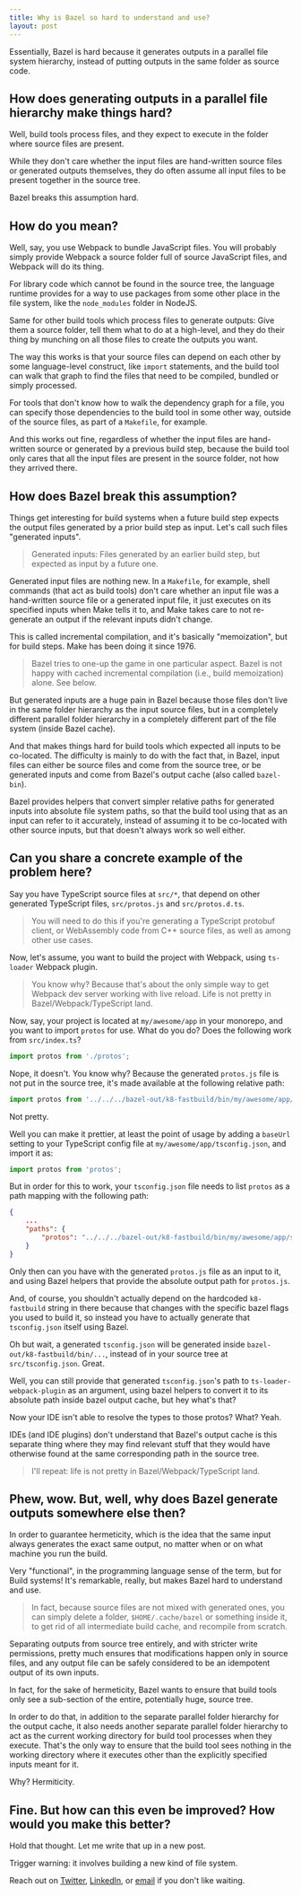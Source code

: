 ```yaml
---
title: Why is Bazel so hard to understand and use?
layout: post
---
```


Essentially, Bazel is hard because it generates outputs in a parallel file system
hierarchy, instead of putting outputs in the same folder as source code.

## How does generating outputs in a parallel file hierarchy make things hard?

Well, build tools process files, and they expect to execute in the folder where
source files are present.

While they don't care whether the input files are hand-written source files or
generated outputs themselves, they do often assume all input files to be present
together in the source tree.

Bazel breaks this assumption hard.

## How do you mean?

Well, say, you use Webpack to bundle JavaScript files. You will probably
simply provide Webpack a source folder full of source JavaScript files, and
Webpack will do its thing.

For library code which cannot be found in the source tree, the language runtime
provides for a way to use packages from some other place in the file system,
like the `node_modules` folder in NodeJS.

Same for other build tools which process files to generate outputs: Give them a
source folder, tell them what to do at a high-level, and they do their thing by
munching on all those files to create the outputs you want.

The way this works is that your source files can depend on each other by some
language-level construct, like `import` statements, and the build tool can walk
that graph to find the files that need to be compiled, bundled or simply
processed.

For tools that don't know how to walk the dependency graph for a file, you can
specify those dependencies to the build tool in some other way, outside of the
source files, as part of a `Makefile`, for example.

And this works out fine, regardless of whether the input files are hand-written
source or generated by a previous build step, because the build tool only cares
that all the input files are present in the source folder, not how they arrived
there.

## How does Bazel break this assumption?

Things get interesting for build systems when a future build step expects the
output files generated by a prior build step as input. Let's call such files
"generated inputs".

> Generated inputs: Files generated by an earlier build step, but expected as
> input by a future one.

Generated input files are nothing new. In a `Makefile`, for example, shell
commands (that act as build tools) don't care whether an input file was a
hand-written source file or a generated input file, it just executes on its
specified inputs when Make tells it to, and Make takes care to not re-generate
an output if the relevant inputs didn't change.

This is called incremental compilation, and it's basically "memoization", but
for build steps. Make has been doing it since 1976.

> Bazel tries to one-up the game in one particular aspect. Bazel is not happy
> with cached incremental compilation (i.e., build memoization) alone. See
> below.

But generated inputs are a huge pain in Bazel because those files don't live in
the same folder hierarchy as the input source files, but in a completely
different parallel folder hierarchy in a completely different part of the file
system (inside Bazel cache).

And that makes things hard for build tools which expected all inputs to be
co-located. The difficulty is mainly to do with the fact that, in Bazel, input
files can either be source files and come from the source tree, or be generated
inputs and come from Bazel's output cache (also called `bazel-bin`).

Bazel provides helpers that convert simpler relative paths for generated inputs
into absolute file system paths, so that the build tool using that as an input
can refer to it accurately, instead of assuming it to be co-located with other
source inputs, but that doesn't always work so well either.

## Can you share a concrete example of the problem here?

Say you have TypeScript source files at `src/*`, that depend on other generated
TypeScript files, `src/protos.js` and `src/protos.d.ts`.

> You will need to do this if you're generating a TypeScript protobuf client, or
> WebAssembly code from C++ source files, as well as among other use cases.

Now, let's assume, you want to build the project with Webpack, using `ts-loader`
Webpack plugin.

> You know why? Because that's about the only simple way to get Webpack dev
> server working with live reload. Life is not pretty in
> Bazel/Webpack/TypeScript land.

Now, say, your project is located at `my/awesome/app` in your monorepo, and you
want to import `protos` for use. What do you do? Does the following work from
`src/index.ts`?

```javascript
import protos from './protos';
```

Nope, it doesn't. You know why? Because the generated `protos.js` file is not
put in the source tree, it's made available at the following relative path:

```javascript
import protos from '../../../bazel-out/k8-fastbuild/bin/my/awesome/app/src/protos';
```

Not pretty.

Well you can make it prettier, at least the point of usage by adding a `baseUrl`
setting to your TypeScript config file at `my/awesome/app/tsconfig.json`, and
import it as:

```javascript
import protos from 'protos';
```

But in order for this to work, your `tsconfig.json` file needs to list `protos`
as a path mapping with the following path:

```json
{
    ...
    "paths": {
        "protos": "../../../bazel-out/k8-fastbuild/bin/my/awesome/app/src/protos"
    }
}
```

Only then can you have  with the generated `protos.js` file as an input to it,
and using Bazel helpers that provide the absolute output path for `protos.js`.

And, of course, you shouldn't actually depend on the hardcoded `k8-fastbuild`
string in there because that changes with the specific bazel flags you used to
build it, so instead you have to actually generate that `tsconfig.json` itself
using Bazel.

Oh but wait, a generated `tsconfig.json` will be generated inside
`bazel-out/k8-fastbuild/bin/...`, instead of in your source tree at
`src/tsconfig.json`. Great.

Well, you can still provide that generated `tsconfig.json`'s path to
`ts-loader-webpack-plugin` as an argument, using bazel helpers to convert it to
its absolute path inside bazel output cache, but hey what's that?

Now your IDE isn't able to resolve the types to those protos? What? Yeah.

IDEs (and IDE plugins) don't understand that Bazel's output cache is this
separate thing where they may find relevant stuff that they would have otherwise
found at the same corresponding path in the source tree.

> I'll repeat: life is not pretty in Bazel/Webpack/TypeScript land.

## Phew, wow. But, well, why does Bazel generate outputs somewhere else then?

In order to guarantee hermeticity, which is the idea that the same input always
generates the exact same output, no matter when or on what machine you run the
build.

Very "functional", in the programming language sense of the term, but for Build
systems! It's remarkable, really, but makes Bazel hard to understand and use.

> In fact, because source files are not mixed with generated ones, you can
> simply delete a folder, `$HOME/.cache/bazel` or something inside it, to get
> rid of all intermediate build cache, and recompile from scratch.

Separating outputs from source tree entirely, and with stricter write
permissions, pretty much ensures that modifications happen only in source files,
and any output file can be safely considered to be an idempotent output of its
own inputs.

In fact, for the sake of hermeticity, Bazel wants to ensure that build tools
only see a sub-section of the entire, potentially huge, source tree.

In order to do that, in addition to the separate parallel folder hierarchy for
the output cache, it also needs another separate parallel folder hierarchy to
act as the current working directory for build tool processes when they execute.
That's the only way to ensure that the build tool sees nothing in the working
directory where it executes other than the explicitly specified inputs meant for
it.

Why? Hermiticity.

## Fine. But how can this even be improved? How would you make this better?

Hold that thought. Let me write that up in a new post.

Trigger warning: it involves building a new kind of file system.

Reach out on [Twitter](https://twitter.com/asyncanup),
[LinkedIn](https://linkedin.com/in/anupbishnoi), or
[email](mailto:pixelsallover@gmail.com) if you don't like waiting.
